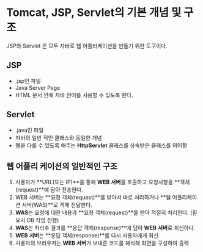 # Tomcat, JSP, Servlet의 기본 개념 및 구조

JSP와 Servlet 은 모두 자바로 웹 어플리케이션을 만들기 위한 도구이다.



## JSP

- .jsp인 파일
- Java Server Page
- HTML 문서 안에 자바 언어를 사용할 수 있도록 한다.



## Servlet

- .java인 파일
- 자바의 일반 적인 클래스와 동일한 개념
- 웹을 다룰 수 있도록 해주는 **HttpServlet** 클래스를 상속받은 클래스를 의미함



## 웹 어플리 케이션의 일반적인 구조

1. 사용자가 **URL(또는 IP)**을 통해 **WEB 서버**를 호출하고 요청사항을 **객체(request)**에 담아 전송한다.
2. WEB 서버는 **요청 객체(request)**를 받아서 바로 처리하거나 **웹 어플리케이션 서버(WAS)**로 객체 전달한다.
3. **WAS**는 요청에 대한 내용과 **요청 객체(request)**를 받아 적절히 처리한다. (필요시 DB 작업 진행)
4. **WAS**는 처리후 결과를 **응답 객체(response)**에 담아 **WEB 서버**로 회신하다.
5. **WEB 서버**는 **응답 객체(response)**를 다시 사용자에게 회신
6. 사용자의 브라우저는 **WEB 서버**가 보내준 코드를 해석해 화면을 구성하여 출력



### 





